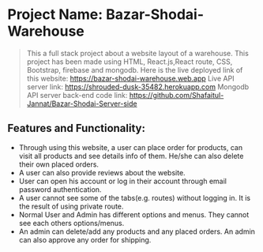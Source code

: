 # Project Name: Bazar-Shodai-Warehouse

>This a full stack project about a website layout of a warehouse. This project has been made using HTML, React.js,React route, CSS, Bootstrap, firebase and mongodb.
 Here is the live deployed link of this website: https://bazar-shodai-warehouse.web.app
 Live API server link: https://shrouded-dusk-35482.herokuapp.com
 Mongodb API server back-end code link: https://github.com/Shafaitul-Jannat/Bazar-Shodai-Server-side

## Features and Functionality:
- Through using this website, a user can place order for products, can visit all products and see details info of them. He/she can also delete their own placed orders.
- A user can also provide reviews about the website.
- User can open his account or log in their account through email password authentication.
- A user cannot see some of the tabs(e.g. routes) without logging in. It is the result of using private route.
- Normal User and Admin has different options and menus. They cannot see each others options/menus.
- An admin can delete/add any products and any placed orders. An admin can also approve any order for shipping.

